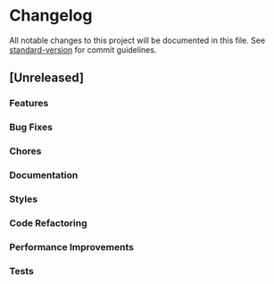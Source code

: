 # Changelog

All notable changes to this project will be documented in this file. See [standard-version](https://github.com/conventional-changelog/standard-version) for commit guidelines.

## [Unreleased]

### Features

### Bug Fixes

### Chores

### Documentation

### Styles

### Code Refactoring

### Performance Improvements

### Tests
